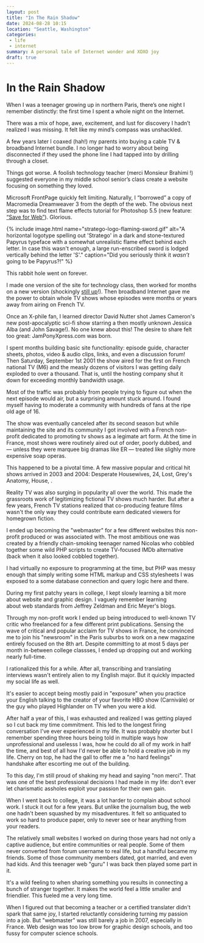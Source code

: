 ```yaml
---
layout: post
title: "In The Rain Shadow"
date: 2024-08-28 10:15
location: "Seattle, Washington"
categories: 
 - life
 - internet
summary: A personal tale of Internet wonder and XOXO joy
draft: true
---
```


# In the Rain Shadow

When I was a teenager growing up in northern Paris, there’s one night I remember distinctly: the first time I spent a whole night on the Internet. 

There was a mix of hope, awe, excitement, and lust for discovery I hadn’t realized I was missing. It felt like my mind’s compass was unshackled. 

A few years later I coaxed (hah!) my parents into buying a cable TV & broadband Internet bundle. I no longer had to worry about being disconnected if they used the phone line I had tapped into by drilling through a closet.

Things got worse. A foolish technology teacher (merci Monsieur Brahimi !) suggested everyone in my middle school senior’s class create a website focusing on something they loved. 

Microsoft FrontPage quickly felt limiting. Naturally, I “borrowed” a copy of Macromedia Dreamweaver 3 from the depth of the web. The obvious next step 
was to find text flame effects tutorial for Photoshop 5.5 (new feature: [“Save for Web”][1]). Glorious.  

{% include image.html name="stratego-logo-flaming-sword.gif" 
   alt="A horizontal logotype spelling out 'Stratego' in a dark and stone-textured Papyrus typeface with a somewhat unrealistic flame effect behind each letter. 
   In case this wasn't enough, a large run-enscribed sword is lodged vertically 
   behind the letter 'S'." 
   caption="Did you seriously think it *wasn’t* going to be Papyrus?!"
%}

This rabbit hole went on forever. 

I made one version of the site for technology class, then worked for 
months on a new version (shockingly [still up][2]!). Then broadband 
Internet gave me the power to obtain whole TV shows whose episodes were 
months or years away from airing on French TV. 

Once an X-phile fan, I learned director David Nutter shot James Cameron's
new post-apocalyptic sci-fi show starring a then mostly unknown Jessica 
Alba (and John Savage!). No one knew about this! The desire to share 
felt too great: JamPonyXpress.com was born. 

I spent months building basic site functionality: 
episode guide, character sheets, photos, video & audio clips, links, and 
even a discussion forum! Then Saturday, September 1st 2001 the show aired 
for the first on French national TV (M6) and the measly dozens of visitors
I was getting daily exploded to over a thousand. That is, until the 
hosting company shut it down for exceeding monthly bandwidth usage. 

Most of the traffic was probably from people trying to figure out when
the next episode would air, but a surprising amount stuck around. I 
found myself having to moderate a community with hundreds of fans at the 
ripe old age of 16.

The show was eventually canceled after its second season but while 
maintaining the site and its community I got involved with a French 
non-profit dedicated to promoting tv shows as a legimate art form. At 
the time in France, most shows were routinely aired out of order, 
poorly dubbed, and — unless they were marquee big dramas like ER — 
treated like slighly more expensive soap operas. 

This happened to be a pivotal time. A few massive popular and 
critical hit shows arrived in 2003 and 2004: Desperate Housewives, 24,
Lost, Grey's Anatomy, House, . 

Reality TV was also surging in popularity all over the world. This 
made the grassroots work of legitimizing fictional TV shows much harder. 
But after a few years, French TV stations realized that co-producing 
feature films wasn't the only way they could contribute earn dedicated 
viewers for homegrown fiction. 

I ended up becoming the "webmaster" for a few different websites this 
non-profit produced or was associated with. The most ambitious one 
was created by a friendly chain-smoking teenager named Nicolas who 
cobbled together some wild PHP scripts to create TV-focused IMDb 
alternative (back when it also looked cobbled together).

I had virtually no exposure to programming at the time, but PHP was 
messy enough that simply writing some HTML markup and CSS stylesheets I 
was exposed to a some database connection and query logic here and there.

During my first patchy years in college, I kept slowly learning a bit 
more about website and graphic design. I vaguely remember learning  
about web standards from Jeffrey Zeldman and Eric Meyer's blogs. 

Through my non-profit work I ended up being introduced to well-known TV critic 
who freelanced for a few different print publications. Sensing the wave 
of critical and popular acclaim for TV shows in France, he convinced me 
to join his "newsroom" in the Paris suburbs to work on a new magazine 
entirely focused on the 8th art. Despite committing to 
at most 5 days per month in-between college classses, I ended up 
dropping out and working nearly full-time. 

I rationalized this for a while. After all, transcribing and translating 
interviews wasn't entirely alien to my English major. But it quickly 
impacted my social life as well. 

It's easier to accept being mostly paid in "exposure" when you practice 
your English talking to the creator of your favorite HBO show (Carnivàle) 
or the guy who played Highlander on TV when you were a kid. 

After half a year of this, I was exhausted and realized I was getting 
played so I cut back my time commitment. This led to the longest firing 
conversation I've ever experienced in my life. It was probably shorter 
but I remember spending three hours being told in multiple ways how 
unprofessional and uselesss I was, how he could do all of my work in 
half the time, and best of all how I'd never be able to hold a creative 
job in my life. Cherry on top, he had the gall to offer me a "no hard 
feelings" handshake after escorting me out of the building. 

To this day, I'm still proud of shaking my head and saying "non merci". 
That was one of the best professional decisions I had made in my life: 
don't ever let charismatic assholes exploit your passion for their own 
gain.

When I went back to college, it was a lot harder to complain about 
school work. I stuck it out for a few years. But unlike the journalism 
bug, the web one hadn't been squashed by my misadventures. It felt so 
antiquated to work so hard to produce paper, only to never see or hear 
anything from your readers.

The relatively small websites I worked on during those years had not 
only a captive audience, but entire communities or real people. Some of 
them never converted from forum username to real life, but a handful 
became my friends. Some of those community members dated, got married,
and even had kids. And this teenager web "guru" I was back then played 
some part in it. 

It's a wild feeling to when sharing something you results in connecting 
a bunch of stranger together. It makes the world feel a little smaller 
and friendlier. This fueled me a very long time.

When I figured out that becoming a teacher or a certified translater 
didn't spark that same joy, I started reluctantly considering turning 
my passion into a job. But "webmaster" was still barely a job in 2007, 
especially in France. Web design was too low brow for graphic design 
schools, and too fussy for computer science schools.



[1]: https://www.webdesignmuseum.org/software/adobe-photoshop-5-5-in-1999
[2]: http://strategofr.free.fr
